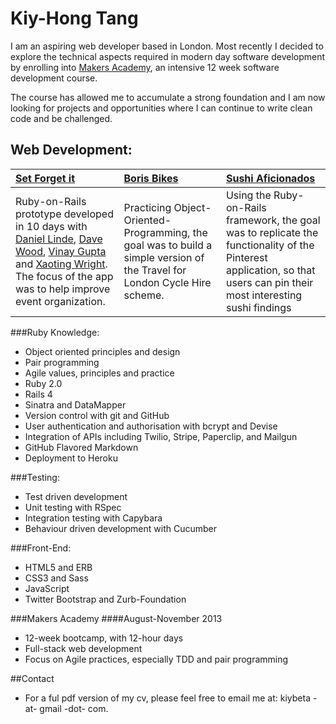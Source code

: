 # Kiy-Hong Tang

I am an aspiring web developer based in London. Most recently I decided to explore the technical aspects required in modern day software development by enrolling into [Makers Academy](http://www.makersacademy.com), an intensive 12 week software development course. 

The course has allowed me to accumulate a strong foundation and I am now looking for projects and opportunities where I can continue to write clean code and be challenged.

## Web Development:

| [Set Forget it](https://github.com/kiytang/sifiapp) | [Boris Bikes](https://github.com/kiytang/boris_bikes_refactored) | [Sushi Aficionados](https://github.com/kiytang/sushi) |
|:--------------- |:-------- |:--------- |
| Ruby-on-Rails prototype developed in 10 days with [Daniel Linde](https://github.com/danlinde), [Dave Wood](https://github.com/davwood), [Vinay Gupta](https://github.com/vinayngupta) and [Xaoting Wright](https://github.com/Ting0807). The focus of the app was to help improve event organization. | Practicing Object-Oriented-Programming, the goal was to build a simple version of the Travel for London Cycle Hire scheme. | Using the Ruby-on-Rails framework, the goal was to replicate the functionality of the Pinterest application, so that users can pin their most interesting sushi findings |



###Ruby Knowledge:
* Object­ oriented principles and design
* Pair programming
* Agile values, principles and practice
* Ruby 2.0
* Rails 4
* Sinatra and DataMapper
* Version control with git and GitHub
* User authentication and authorisation with bcrypt and Devise
* Integration of APIs including Twilio, Stripe, Paperclip, and Mailgun
* GitHub Flavored Markdown
* Deployment to Heroku

###Testing:
* Test­ driven development
* Unit testing with RSpec
* Integration testing with Capybara
* Behaviour driven development with Cucumber


###Front-End:
* HTML5 and ERB
* CSS3 and Sass
* JavaScript
* Twitter Bootstrap and Zurb-Foundation


###Makers Academy
####August-November 2013

* 12-week bootcamp, with 12-hour days
* Full-stack web development
* Focus on Agile practices, especially TDD and pair programming

##Contact

* For a ful pdf version of my cv, please feel free to email me at: kiybeta -at- gmail -dot- com.
